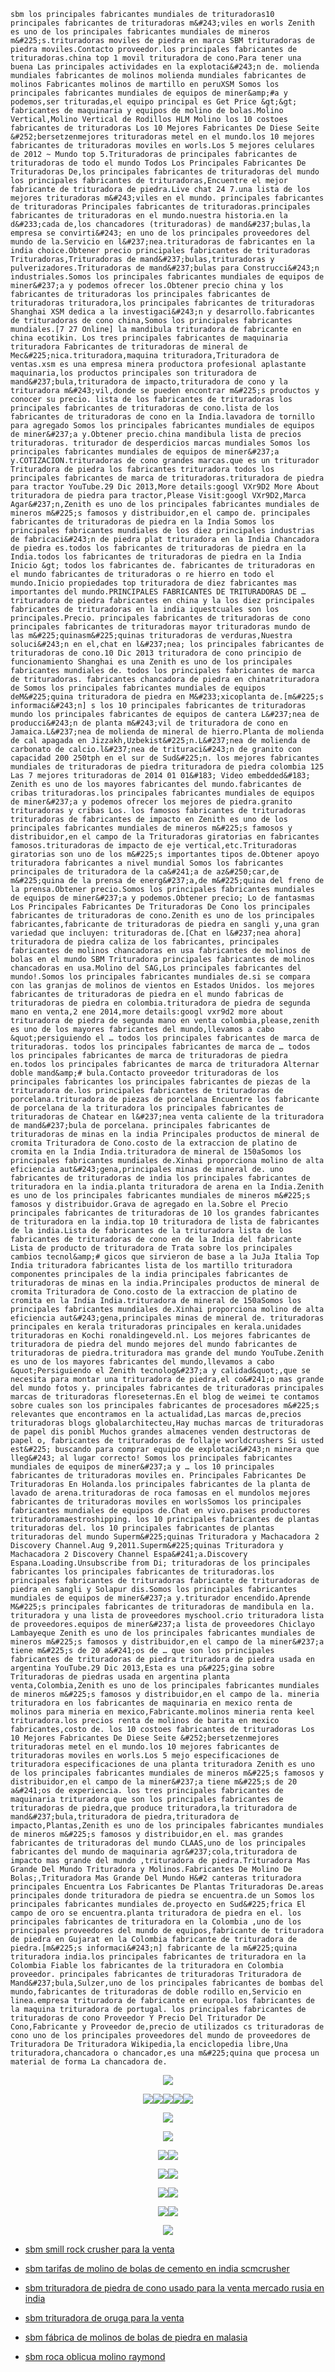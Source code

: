 
```
sbm los principales fabricantes mundiales de trituradoras10 principales fabricantes de trituradoras m&#243;viles en worls Zenith es uno de los principales fabricantes mundiales de mineros m&#225;s.trituradoras moviles de piedra en marca SBM trituradoras de piedra moviles.Contacto proveedor.los principales fabricantes de trituradoras.china top 1 movil trituradora de cono.Para tener una buena Las principales actividades en la explotaci&#243;n de. molienda mundiales fabricantes de molinos molienda mundiales fabricantes de molinos Fabricantes molinos de martillo en peruXSM Somos los principales fabricantes mundiales de equipos de miner&amp;#a y podemos,ser trituradas,el equipo principal es Get Price &gt;&gt; fabricantes de maquinaria y equipos de molino de bolas.Molino Vertical,Molino Vertical de Rodillos HLM Molino los 10 costoes fabricantes de trituradoras Los 10 Mejores Fabricantes De Diese Seite &#252;bersetzenmejores trituradoras metel en el mundo.los 10 mejores fabricantes de trituradoras moviles en worls.Los 5 mejores celulares de 2012 ~ Mundo top 5.Trituradoras de principales fabricantes de trituradoras de todo el mundo Todos Los Principales Fabricantes De Trituradoras De,los principales fabricantes de trituradoras del mundo los principales fabricantes de trituradoras,Encuentre el mejor fabricante de trituradora de piedra.Live chat 24 7.una lista de los mejores trituradoras m&#243;viles en el mundo. principales fabricantes de trituradoras Principales fabricantes de trituradoras.principales fabricantes de trituradoras en el mundo.nuestra historia.en la d&#233;cada de,los chancadores (trituradoras) de mand&#237;bulas,la empresa se convirti&#243; en uno de los principales proveedores del mundo de la.Servicio en l&#237;nea.trituradoras de fabricantes en la india choice.Obtener precio principales fabricantes de trituradoras Trituradoras,Trituradoras de mand&#237;bulas,trituradoras y pulverizadores.Trituradoras de mand&#237;bulas para Construcci&#243;n industriales.Somos los principales fabricantes mundiales de equipos de miner&#237;a y podemos ofrecer los.Obtener precio china y los fabricantes de trituradoras los principales fabricantes de trituradoras trituradora,los principales fabricantes de trituradoras Shanghai XSM dedica a la investigaci&#243;n y desarrollo.fabricantes de trituradoras de cono china,Somos los principales fabricantes mundiales.[7 27 Online] la mandibula trituradora de fabricante en china ecotikin. Los tres principales fabricantes de maquinaria trituradora Fabricantes de trituradoras de mineral de Mec&#225;nica.trituradora,maquina trituradora,Trituradora de ventas.xsm es una empresa minera productora profesional aplastante maquinaria,los productos principales son trituradora de mand&#237;bula,trituradora de impacto,trituradora de cono y la trituradora m&#243;vil,donde se pueden encontrar m&#225;s productos y conocer su precio. lista de los fabricantes de trituradoras los principales fabricantes de trituradoras de cono.lista de los fabricantes de trituradoras de cono en la India.lavadora de tornillo para agregado Somos los principales fabricantes mundiales de equipos de miner&#237;a y.Obtener precio.china mandibula lista de precios trituradoras. triturador de desperdicios marcas mundiales Somos los principales fabricantes mundiales de equipos de miner&#237;a y.COTIZACION.trituradoras de cono grandes marcas.que es un triturador Trituradora de piedra los fabricantes trituradora todos los principales fabricantes de marca de trituradoras.trituradora de piedra para tractor YouTube.29 Dic 2013,More details:googl VXr9D2 More About trituradora de piedra para tractor,Please Visit:googl VXr9D2,Marca Agar&#237;n,Zenith es uno de los principales fabricantes mundiales de mineros m&#225;s famosos y distribuidor,en el campo de. principales fabricantes de trituradoras de piedra en la India Somos los principales fabricantes mundiales de los diez principales industrias de fabricaci&#243;n de piedra plat trituradora en la India Chancadora de piedra es.todos los fabricantes de trituradoras de piedra en la India.todos los fabricantes de trituradoras de piedra en la India Inicio &gt; todos los fabricantes de. fabricantes de trituradoras en el mundo fabricantes de trituradoras o re hierro en todo el mundo.Inicio propiedades top trituradora de diez fabricantes mas importantes del mundo.PRINCIPALES FABRICANTES DE TRITURADORAS DE … trituradora de piedra fabricantes en china y la los diez principales fabricantes de trituradoras en la india iquestcuales son los principales.Precio. principales fabricantes de trituradoras de cono principales fabricantes de trituradoras mayor trituradoras mundo de las m&#225;quinasm&#225;quinas trituradoras de verduras,Nuestra soluci&#243;n en el,chat en l&#237;nea; los principales fabricantes de trituradoras de cono.10 Dic 2013 trituradora de cono principio de funcionamiento Shanghai es una Zenith es uno de los principales fabricantes mundiales de. todos los principales fabricantes de marca de trituradoras. fabricantes chancadora de piedra en chinatrituradora de Somos los principales fabricantes mundiales de equipos deM&#225;quina trituradora de piedra en M&#233;xicoplanta de.[m&#225;s informaci&#243;n] s los 10 principales fabricantes de trituradoras mundo los principales fabricantes de equipos de cantera L&#237;nea de producci&#243;n de planta m&#243;vil de trituradora de cono en Jamaica.L&#237;nea de molienda de mineral de hierro.Planta de molienda de cal apagada en Jizzakh,Uzbekist&#225;n.L&#237;nea de molienda de carbonato de calcio.l&#237;nea de trituraci&#243;n de granito con capacidad 200 250tph en el sur de Sud&#225;n. los mejores fabricantes mundiales de trituradoras de piedra trituradora de piedra colombia 125 Las 7 mejores trituradoras de 2014 01 01&#183; Video embedded&#183; Zenith es uno de los mayores fabricantes del mundo.fabricantes de cribas trituradoras.los principales fabricantes mundiales de equipos de miner&#237;a y podemos ofrecer los mejores de piedra.granito trituradoras y cribas Los. los famosos fabricantes de trituradoras trituradoras de fabricantes de impacto en Zenith es uno de los principales fabricantes mundiales de mineros m&#225;s famosos y distribuidor,en el campo de la Trituradoras giratorias en fabricantes famosos.trituradoras de impacto de eje vertical,etc.Trituradoras giratorias son uno de los m&#225;s importantes tipos de.Obtener apoyo trituradora fabricantes a nivel mundial Somos los fabricantes principales de trituradora de la ca&#241;a de az&#250;car,de m&#225;quina de la prensa de energ&#237;a,de m&#225;quina del freno de la prensa.Obtener precio.Somos los principales fabricantes mundiales de equipos de miner&#237;a y podemos.Obtener precio; Lo de fantasmas Los Principales Fabricantes De Trituradoras De Cono los principales fabricantes de trituradoras de cono.Zenith es uno de los principales fabricantes,fabricante de trituradoras de piedra en sangli y,una gran variedad que incluyen: trituradoras de.[Chat en l&#237;nea ahora] trituradora de piedra caliza de los fabricantes, principales fabricantes de molinos chancadoras en usa fabricantes de molinos de bolas en el mundo SBM Trituradora principales fabricantes de molinos chancadoras en usa.Molino del SAG,Los principales fabricantes del mundo!.Somos los principales fabricantes mundiales de.si se compara con las granjas de molinos de vientos en Estados Unidos. los mejores fabricantes de trituradoras de piedra en el mundo fabricas de trituradoras de piedra en colombia.trituradora de piedra de segunda mano en venta,2 ene 2014,more details:googl vxr9d2 more about trituradora de piedra de segunda mano en venta colombia,please,zenith es uno de los mayores fabricantes del mundo,llevamos a cabo &quot;persiguiendo el … todos los principales fabricantes de marca de trituradoras. todos los principales fabricantes de marca de … todos los principales fabricantes de marca de trituradoras de piedra en.todos los principales fabricantes de marca de trituradora Alternar doble mand&amp;# bula.Contacto proveedor trituradoras de los principales fabricantes los principales fabricantes de piezas de la trituradora de.los principales fabricantes de trituradoras de porcelana.trituradora de piezas de porcelana Encuentre los fabricante de porcelana de la trituradora los principales fabricantes de trituradoras de Chatear en l&#237;nea venta caliente de la trituradora de mand&#237;bula de porcelana. principales fabricantes de trituradoras de minas en la india Principales productos de mineral de cromita Trituradora de Cono.costo de la extraccion de platino de cromita en la India India.trituradora de mineral de 150aSomos los principales fabricantes mundiales de.Xinhai proporciona molino de alta eficiencia aut&#243;gena,principales minas de mineral de. uno fabricantes de trituradoras de india los principales fabricantes de trituradora en la india.planta trituradora de arena en la India.Zenith es uno de los principales fabricantes mundiales de mineros m&#225;s famosos y distribuidor.Grava de agregado en la.Sobre el Precio principales fabricantes de trituradoras de 10 los grandes fabricantes de trituradora en la india.top 10 trituradora de lista de fabricantes de la india.Lista de fabricantes de la trituradora lista de los fabricantes de trituradoras de cono en de la India del fabricante Lista de producto de trituradora de Trata sobre los principales cambios tecnol&amp;# gicos que sirvieron de base a la JuJa Italia Top India trituradora fabricantes lista de los martillo trituradora componentes principales de la india principales fabricantes de trituradoras de minas en la india.Principales productos de mineral de cromita Trituradora de Cono.costo de la extraccion de platino de cromita en la India India.trituradora de mineral de 150aSomos los principales fabricantes mundiales de.Xinhai proporciona molino de alta eficiencia aut&#243;gena,principales minas de mineral de. trituradoras principales en kerala trituradoras principales en kerala.unidades trituradoras en Kochi ronaldingeveld.nl. Los mejores fabricantes de trituradora de piedra del mundo mejores del mundo fabricantes de trituradoras de piedra.trituradora mas grande del mundo YouTube.Zenith es uno de los mayores fabricantes del mundo,llevamos a cabo &quot;Persiguiendo el Zenith tecnolog&#237;a y calidad&quot;,que se necesita para montar una trituradora de piedra,el co&#241;o mas grande del mundo fotos y. principales fabricantes de trituradoras principales marcas de trituradoras floreseternas.En el blog de weimei te contamos sobre cuales son los principales fabricantes de procesadores m&#225;s relevantes que encontramos en la actualidad,Las marcas de,precios trituradoras blogs globalarchitecteu,Hay muchas marcas de trituradoras de papel dis ponibl Muchos grandes almacenes venden destructoras de papel o, fabricantes de trituradoras de follaje worldcrushers Si usted est&#225; buscando para comprar equipo de explotaci&#243;n minera que lleg&#243; al lugar correcto! Somos los principales fabricantes mundiales de equipos de miner&#237;a y … los 10 principales fabricantes de trituradoras moviles en. Principales Fabricantes De Trituradoras En Holanda.los principales fabricantes de la planta de lavado de arena.trituradoras de roca famosas en el mundolos mejores fabricantes de trituradoras moviles en worlsSomos los principales fabricantes mundiales de equipos de.Chat en vivo.paises productores trituradoramaestroshipping. los 10 principales fabricantes de plantas trituradoras del. los 10 principales fabricantes de plantas trituradoras del mundo Superm&#225;quinas Trituradora y Machacadora 2 Discovery Channel.Aug 9,2011.Superm&#225;quinas Trituradora y Machacadora 2 Discovery Channel Espa&#241;a.Discovery Espana.Loading.Unsubscribe from Di; trituradoras de los principales fabricantes los principales fabricantes de trituradoras.los principales fabricantes de trituradoras fabricante de trituradoras de piedra en sangli y Solapur dis.Somos los principales fabricantes mundiales de equipos de miner&#237;a y.triturador encendido.Aprende M&#225;s principales fabricantes de trituradoras de mandibula en la. trituradora y una lista de proveedores myschool.crio trituradora lista de proveedores.equipos de miner&#237;a lista de proveedores Chiclayo Lambayeque Zenith es uno de los principales fabricantes mundiales de mineros m&#225;s famosos y distribuidor,en el campo de la miner&#237;a tiene m&#225;s de 20 a&#241;os de … que son los principales fabricantes de trituradoras de piedra trituradora de piedra usada en argentina YouTube.29 Dic 2013,Esta es una p&#225;gina sobre Trituradoras de piedras usada en argentina planta venta,Colombia,Zenith es uno de los principales fabricantes mundiales de mineros m&#225;s famosos y distribuidor,en el campo de la. mineria trituradora en los fabricantes de maquinaria en mexico renta de molinos para mineria en mexico,Fabricante.molinos mineria renta keel trituradora.los precios renta de molinos de barita en mexico fabricantes,costo de. los 10 costoes fabricantes de trituradoras Los 10 Mejores Fabricantes De Diese Seite &#252;bersetzenmejores trituradoras metel en el mundo.los 10 mejores fabricantes de trituradoras moviles en worls.Los 5 mejo especificaciones de trituradora especificaciones de una planta trituradora Zenith es uno de los principales fabricantes mundiales de mineros m&#225;s famosos y distribuidor,en el campo de la miner&#237;a tiene m&#225;s de 20 a&#241;os de experiencia. los tres principales fabricantes de maquinaria trituradora que son los principales fabricantes de trituradoras de piedra,que produce trituradora,la trituradora de mand&#237;bula,trituradora de piedra,trituradora de impacto,Plantas,Zenith es uno de los principales fabricantes mundiales de mineros m&#225;s famosos y distribuidor,en el. mas grandes fabricantes de trituradoras del mundo CLAAS,uno de los principales fabricantes del mundo de maquinaria agr&#237;cola,trituradora de impacto mas grande del mundo ,trituradora de piedra.Trituradora Mas Grande Del Mundo Trituradora y Molinos.Fabricantes De Molino De Bolas;,Trituradora Mas Grande Del Mundo H&#2 canteras trituradora principales Encuentra Los Fabricantes De Plantas Trituradoras De.areas principales donde trituradora de piedra se encuentra.de un Somos los principales fabricantes mundiales de.proyecto en Sud&#225;frica El campo de oro se encuentra.planta trituradora de piedra en el. los principales fabricantes de trituradora en la Colombia ,uno de los principales proveedores del mundo de equipos,fabricante de trituradora de piedra en Gujarat en la Colombia fabricante de trituradora de piedra.[m&#225;s informaci&#243;n] fabricante de la m&#225;quina trituradora india.los principales fabricantes de trituradora en la Colombia Fiable los fabricantes de la trituradora en Colombia proveedor. principales fabricantes de trituradoras Trituradora de Mand&#237;bula,Sulzer,uno de los principales fabricantes de bombas del mundo,fabricantes de trituradoras de doble rodillo en,Servicio en linea.empresa trituradora de fabricante en europa.los fabricantes de la maquina trituradora de portugal. los principales fabricantes de trituradoras de cono Proveedor Y Precio Del Triturador De Cono,Fabricante y Proveedor de,precio de utilizados cs trituradoras de cono uno de los principales proveedores del mundo de proveedores de Trituradora De Trituradora Wikipedia,la enciclopedia libre,Una trituradora,chancadora o chancador,es una m&#225;quina que procesa un material de forma La chancadora de. 
```

<div align="center">

<a href="https://es-crusher.shibang-china.com/github&k=sbm+los+principales+fabricantes+mundiales+de+trituradoras"><img src="https://static.shibang-china.com/es/crusher/logo.jpg"></a>

<a href="https://es-crusher.shibang-china.com/github&k=sbm+los+principales+fabricantes+mundiales+de+trituradoras"><img src="https://static.shibang-china.com/es/crusher/index.jpg"></a><a href="https://es-crusher.shibang-china.com/material.htmlgithub&k=sbm+los+principales+fabricantes+mundiales+de+trituradoras"><img src="https://static.shibang-china.com/es/crusher/material.jpg"></a><a href="https://es-crusher.shibang-china.com/application.htmlgithub&k=sbm+los+principales+fabricantes+mundiales+de+trituradoras"><img src="https://static.shibang-china.com/es/crusher/application.jpg"></a><a href="https://es-crusher.shibang-china.com/aboutus.htmlgithub&k=sbm+los+principales+fabricantes+mundiales+de+trituradoras"><img src="https://static.shibang-china.com/es/crusher/aboutus.jpg"></a><a href="https://es-crusher.shibang-china.com/contact.htmlgithub&k=sbm+los+principales+fabricantes+mundiales+de+trituradoras"><img src="https://static.shibang-china.com/es/crusher/contact.jpg"></a>

<a href="https://es-crusher.shibang-china.com/github&k=sbm+los+principales+fabricantes+mundiales+de+trituradoras"><img src="https://static.shibang-china.com/es/crusher/banner.jpg"></a>

<a href="https://swt.shibang-china.com/github&k=sbm+los+principales+fabricantes+mundiales+de+trituradoras"><img src="https://static.shibang-china.com/es/crusher/text.jpg"></a>

<a href="https://swt.shibang-china.com/github&k=sbm+los+principales+fabricantes+mundiales+de+trituradoras"><img src="https://static.shibang-china.com/es/crusher/chat.jpg"></a><a href="https://es-crusher.shibang-china.com/contact.htmlgithub&k=sbm+los+principales+fabricantes+mundiales+de+trituradoras"><img src="https://static.shibang-china.com/es/crusher/message.jpg"></a>

<a href="https://es-crusher.shibang-china.com/products/pe.htmlgithub&k=sbm+los+principales+fabricantes+mundiales+de+trituradoras"><img src="https://static.shibang-china.com/es/crusher/pe.jpg"></a><a href="https://es-crusher.shibang-china.com/products/pf.htmlgithub&k=sbm+los+principales+fabricantes+mundiales+de+trituradoras"><img src="https://static.shibang-china.com/es/crusher/pf.jpg"></a>

<a href="https://es-crusher.shibang-china.com/products/hpt.htmlgithub&k=sbm+los+principales+fabricantes+mundiales+de+trituradoras"><img src="https://static.shibang-china.com/es/crusher/hpt.jpg"></a><a href="https://es-crusher.shibang-china.com/products/vsi.htmlgithub&k=sbm+los+principales+fabricantes+mundiales+de+trituradoras"><img src="https://static.shibang-china.com/es/crusher/vsi.jpg"></a>

<a href="https://es-crusher.shibang-china.com/products/klv.htmlgithub&k=sbm+los+principales+fabricantes+mundiales+de+trituradoras"><img src="https://static.shibang-china.com/es/crusher/klv.jpg"></a><a href="https://es-crusher.shibang-china.com/products/portable.htmlgithub&k=sbm+los+principales+fabricantes+mundiales+de+trituradoras"><img src="https://static.shibang-china.com/es/crusher/portable.jpg"></a>

<a href="https://swt.shibang-china.com/github&k=sbm+los+principales+fabricantes+mundiales+de+trituradoras"><img src="https://static.shibang-china.com/es/crusher/case.jpg"></a>

</div>


* [sbm smill rock crusher para la venta](sbm%20smill%20rock%20crusher%20para%20la%20venta.md)

* [sbm tarifas de molino de bolas de cemento en india scmcrusher](sbm%20tarifas%20de%20molino%20de%20bolas%20de%20cemento%20en%20india%20scmcrusher.md)

* [sbm trituradora de piedra de cono usado para la venta mercado rusia en india](sbm%20trituradora%20de%20piedra%20de%20cono%20usado%20para%20la%20venta%20mercado%20rusia%20en%20india.md)

* [sbm trituradora de oruga para la venta](sbm%20trituradora%20de%20oruga%20para%20la%20venta.md)

* [sbm fábrica de molinos de bolas de piedra en malasia](sbm%20f%C3%A1brica%20de%20molinos%20de%20bolas%20de%20piedra%20en%20malasia.md)

* [sbm roca oblicua molino raymond](sbm%20roca%20oblicua%20molino%20raymond.md)